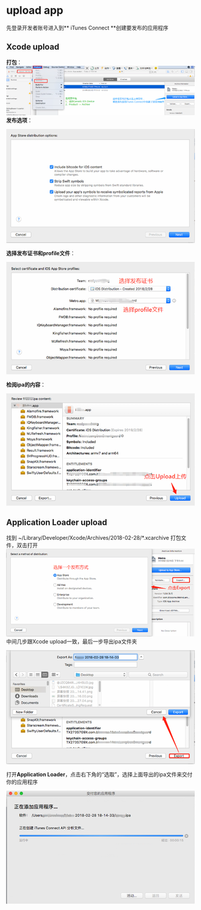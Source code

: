 # upload app

先登录开发者账号进入到** iTunes Connect **创建要发布的应用程序

## Xcode upload

**打包**：![](../../../assets/user/user_project_upload.png)**发布选项**：

![](../../../assets/user/user_project_upload1.png)

**选择发布证书和profile文件**：

![](../../../assets/user/user_project_upload2.png)

**检阅ipa的内容**：

![](../../../assets/user/user_project_upload3.png)

## Application Loader upload

找到 ~/Library/Developer/Xcode/Archives/2018-02-28/\*.xcarchive 打包文件，双击打开![](../../../assets/user/user_project_export_ipa.png)中间几步跟Xcode upload一致，最后一步导出ipa文件夹

![](../../../assets/user/user_project_export_ipa1.png)

打开**Application Loader**，点击右下角的“选取”，选择上面导出的ipa文件来交付你的应用程序

![](../../../assets/user/user_application_loader_upload.png)


